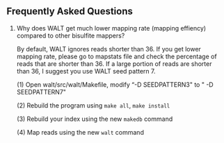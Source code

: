 ## Frequently Asked Questions ##

1. Why does WALT get much lower mapping rate (mapping effiency) compared to other bisulfite mappers?
	
	By default, WALT ignores reads shorter than 36. If you get lower mapping rate, please go to mapstats file and check the 			percentage of reads that are shorter than 36. If a large portion of reads are shorter than 36, I suggest you use WALT seed 	pattern 7.

	(1) Open walt/src/walt/Makefile, modify “-D SEEDPATTERN3" to " -D SEEDPATTERN7"

	(2) Rebuild the program using `make all`, `make install`
	
	(3) Rebuild your index using the new `makedb` command
	
	(4) Map reads using the new `walt` command
	
	
	
	

